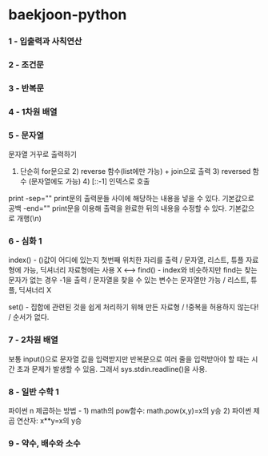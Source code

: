 # baekjoon-python
### 1 - 입출력과 사칙연산 
### 2 - 조건문
### 3 - 반복문
### 4 - 1차원 배열
### 5 - 문자열

문자열 거꾸로 출력하기 
1) 단순히 for문으로 2) reverse 함수(list에만 가능) + join으로 출력 3) reversed 함수 (문자열에도 가능) 4) [::-1] 인덱스로 호출

print
-sep="" print문의 출력문들 사이에 해당하는 내용을 넣을 수 있다. 기본값으로 공백
-end="" print문을 이용해 출력을 완료한 뒤의 내용을 수정할 수 있다. 기본값으로 개행(\n)

### 6 - 심화 1

index() - ()값이 어디에 있는지 첫번째 위치한 자리를 출력 / 문자열, 리스트, 튜플 자료형에 가능, 딕셔너리 자료형에는 사용 X
<--> find() - index와 비슷하지만 find는 찾는 문자가 없는 경우 -1을 출력 / 문자열을 찾을 수 있는 변수는 문자열만 가능 / 리스트, 튜플, 딕셔너리 X

set() - 집합에 관련된 것을 쉽게 처리하기 위해 만든 자료형 / !중복을 허용하지 않는다! / 순서가 없다.

### 7 - 2차원 배열

보통 input()으로 문자열 값을 입력받지만 반복문으로 여러 줄을 입력받아야 할 때는 시간 초과 문제가 발생할 수 있음.
그래서 sys.stdin.readline()을 사용.

### 8 - 일반 수학 1

파이썬 n 제곱하는 방법 - 1) math의 pow함수: math.pow(x,y)=x의 y승 2) 파이썬 제곱 연산자: x**y=x의 y승

### 9 - 약수, 배수와 소수

